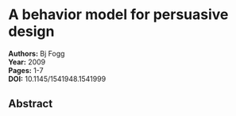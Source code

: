 # A behavior model for persuasive design

**Authors:** Bj Fogg  
**Year:** 2009  
**Pages:** 1-7  
**DOI:** 10.1145/1541948.1541999  

## Abstract



